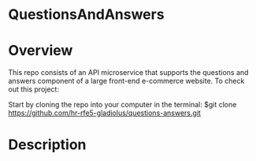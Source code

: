 # QuestionsAndAnswers
# Overview
This repo consists of an API microservice that supports the questions and answers component of a large front-end e-commerce website.
To check out this project:

Start by cloning the repo into your computer in the terminal:
$git clone https://github.com/hr-rfe5-gladiolus/questions-answers.git

# Description
